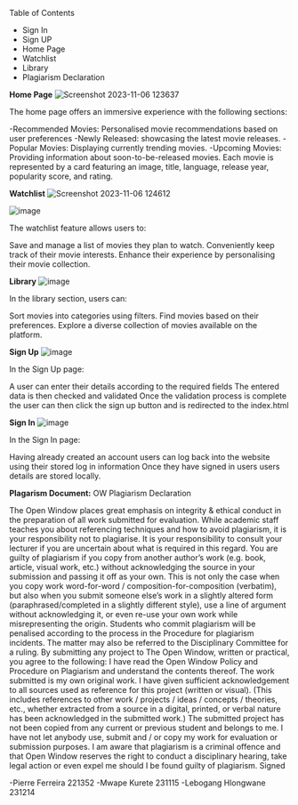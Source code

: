 Table of Contents
- Sign In
- Sign UP
- Home Page
- Watchlist
- Library
- Plagiarism Declaration

**Home Page**
![Screenshot 2023-11-06 123637](https://github.com/Mwape-Kurete/Term4-Project-GroupProject/assets/125281158/ee3cede1-642e-461f-be3d-0aa7e3c947b3)

The home page offers an immersive experience with the following sections:

-Recommended Movies: Personalised movie recommendations based on user preferences
-Newly Released: showcasing the latest movie releases.
-Popular Movies: Displaying currently trending movies.
-Upcoming Movies: Providing information about soon-to-be-released movies.
Each movie is represented by a card featuring an image, title, language, release year, popularity score, and rating.

**Watchlist**
![Screenshot 2023-11-06 124612](https://github.com/Mwape-Kurete/Term4-Project-GroupProject/assets/125281158/d579112b-39e2-4933-be0f-d161d2c73fff)

![image](https://github.com/Mwape-Kurete/Term4-Project-GroupProject/assets/125281158/ff9be650-c1af-4e3b-b4ed-2b903a6a90f7)


The watchlist feature allows users to:

Save and manage a list of movies they plan to watch.
Conveniently keep track of their movie interests.
Enhance their experience by personalising their movie collection.

**Library**
![image](https://github.com/Mwape-Kurete/Term4-Project-GroupProject/assets/125281158/71e3cf8e-85be-4c71-ac75-a5aeed57a182)

In the library section, users can:

Sort movies into categories using filters.
Find movies based on their preferences.
Explore a diverse collection of movies available on the platform.

**Sign Up**
![image](https://github.com/Mwape-Kurete/Term4-Project-GroupProject/assets/125279827/f21dfb2a-c053-4e7c-aa0c-e635182e5c6e)

In the Sign Up page: 

A user can enter their details according to the required fields
The entered data is then checked and validated 
Once the validation process is complete the user can then click the sign up button and is redirected to the index.html 


**Sign In** 
![image](https://github.com/Mwape-Kurete/Term4-Project-GroupProject/assets/125279827/3bcce68a-2dee-4f26-89f3-9c9bc85d20a8)

In the Sign In page: 

Having already created an account users can log back into the website using their stored log in information 
Once they have signed in users users details are stored locally. 


**Plagarism Document:**
OW Plagiarism Declaration

The Open Window places great emphasis on integrity & ethical conduct in the preparation of all work submitted for evaluation. While academic staff teaches you about referencing techniques and how to avoid plagiarism, it is your responsibility not to plagiarise. It is your responsibility to consult your lecturer if you are uncertain about what is required in this regard. 
You are guilty of plagiarism if you copy from another author’s work (e.g. book, article, visual work, etc.) without acknowledging the source in your submission and passing it off as your own. This is not only the case when you copy work word-for-word / composition-for-composition (verbatim), but also when you submit someone else’s work in a slightly altered form (paraphrased/completed in a slightly different style), use a line of argument without acknowledging it, or even re-use your own work while misrepresenting the origin.
Students who commit plagiarism will be penalised according to the process in the Procedure for plagiarism incidents. The matter may also be referred to the Disciplinary Committee for a ruling. 
By submitting any project to The Open Window, written or practical, you agree to the following:
I have read the Open Window Policy and Procedure on Plagiarism and understand the contents thereof.
The work submitted is my own original work.
I have given sufficient acknowledgement to all sources used as reference for this project (written or visual). (This includes references to other work / projects / ideas / concepts / theories, etc., whether extracted from a source in a digital, printed, or verbal nature has been acknowledged in the submitted work.)
The submitted project has not been copied from any current or previous student and belongs to me.
I have not let anybody use, submit and / or copy my work for evaluation or submission purposes.
I am aware that plagiarism is a criminal offence and that Open Window reserves the right to conduct a disciplinary hearing, take legal action or even expel me should I be found guilty of plagiarism.
Signed

-Pierre Ferreira 221352
-Mwape Kurete 231115
-Lebogang Hlongwane 231214
